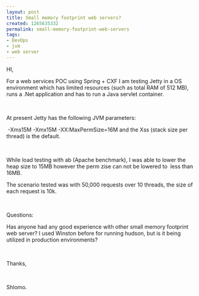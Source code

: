 ```yaml
---
layout: post
title: Small memory footprint web servers?
created: 1265635332
permalink: small-memory-footprint-web-servers
tags:
- DevOps
- jvm
- web server
---
```

<p>HI,</p>
<p>For a web services POC using Spring + CXF I am testing Jetty in a OS environment which has limited resources (such as total RAM of 512 MB), runs a .Net application and has to run a Java servlet container. </p>
<p>&nbsp;</p>
<p>At present Jetty has the following JVM parameters: </p>
<p>&nbsp;-Xms15M -Xmx15M -XX:MaxPermSize=16M and the Xss (stack size per thread) is the default. </p>
<p>&nbsp;</p>
<p>While load testing with ab (Apache benchmark), I was able to lower the heap size to 15MB however the perm zise can not be lowered to&nbsp; less than 16MB.&nbsp; </p>
<p>The scenario tested was with 50,000 requests over 10 threads, the size of each request is 10k.&nbsp; </p>
<p>&nbsp;</p>
<p>Questions:</p>
<p>Has anyone had any good experience with other small memory footprint web server? I used Winston before for running hudson, but is it being utilized in production environments? </p>
<p>&nbsp;</p>
<p>Thanks,</p>
<p>&nbsp;</p>
<p>Shlomo.</p>
<p>&nbsp;</p>
<p>&nbsp;</p>

